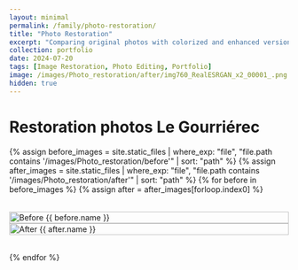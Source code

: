 ```yaml
---
layout: minimal
permalink: /family/photo-restoration/
title: "Photo Restoration"
excerpt: "Comparing original photos with colorized and enhanced versions."
collection: portfolio
date: 2024-07-20
tags: [Image Restoration, Photo Editing, Portfolio]
image: /images/Photo_restoration/after/img760_RealESRGAN_x2_00001_.png
hidden: true
---
```


# Restoration photos Le Gourriérec

<link rel="stylesheet" href="https://cdn.knightlab.com/libs/juxtapose/latest/css/juxtapose.css">
<script src="https://cdn.knightlab.com/libs/juxtapose/latest/js/juxtapose.js" defer></script>

<div class="restoration-gallery">
{% assign before_images = site.static_files | where_exp: "file", "file.path contains '/images/Photo_restoration/before'" | sort: "path" %}
{% assign after_images = site.static_files | where_exp: "file", "file.path contains '/images/Photo_restoration/after'" | sort: "path" %}
{% for before in before_images %}
  {% assign after = after_images[forloop.index0] %}
  <div class="juxtapose" data-startingposition="50%" data-showlabels="true" data-showcredits="false">
    <img src="{{ before.path | relative_url }}" alt="Before {{ before.name }}" />
    <img src="{{ after.path | relative_url }}" alt="After {{ after.name }}" />
  </div>
{% endfor %}
</div>

<style>
.restoration-gallery {
  display: flex;
  flex-direction: column;
  gap: 2rem;
}

.juxtapose {
  width: 100%;
  max-width: 800px;
  margin: 0 auto;
}

.juxtapose img {
  width: 100%;
  height: auto;
}
</style>

